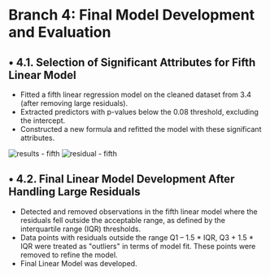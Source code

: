 # Branch 4: Final Model Development and Evaluation
## •	4.1. Selection of Significant Attributes for Fifth Linear Model
- Fitted a fifth linear regression model on the cleaned dataset from 3.4 (after removing large residuals).
- Extracted predictors with p-values below the 0.08 threshold, excluding the intercept.
- Constructed a new formula and refitted the model with these significant attributes.

![results - fifth](https://github.com/user-attachments/assets/96253a5f-524e-4be9-bd06-b1df78d7479b)
![residual - fifth](https://github.com/user-attachments/assets/46075474-9516-41c4-bc01-17d43fbd3c38)


## •	4.2. Final Linear Model Development After Handling Large Residuals
- Detected and removed observations in the fifth linear model where the residuals fell outside the acceptable range, as defined by the interquartile range (IQR) thresholds.
- Data points with residuals outside the range Q1 – 1.5 * IQR, Q3 + 1.5 * IQR were treated as "outliers" in terms of model fit. These points were removed to refine the model.
- Final Linear Model was developed.
